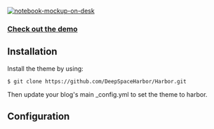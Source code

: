 [![notebook-mockup-on-desk](https://user-images.githubusercontent.com/11393457/220258979-ee740898-32a7-46a8-999d-212dba825c1b.png)](https://deepspaceharbor.github.io/Harbor/)

### [Check out the demo](https://deepspaceharbor.github.io/Harbor/)

## Installation

Install the theme by using:

`$ git clone https://github.com/DeepSpaceHarbor/Harbor.git`

Then update your blog's main _config.yml to set the theme to harbor.

## Configuration

